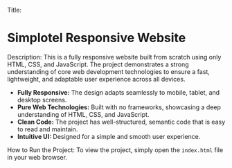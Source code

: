 Title:
# Simplotel Responsive Website


Description:
This is a fully responsive website built from scratch using only HTML, CSS, and JavaScript. The project demonstrates a strong understanding of core web development technologies to ensure a fast, lightweight, and adaptable user experience across all devices.

- **Fully Responsive:** The design adapts seamlessly to mobile, tablet, and desktop screens.
- **Pure Web Technologies:** Built with no frameworks, showcasing a deep understanding of HTML, CSS, and JavaScript.
- **Clean Code:** The project has well-structured, semantic code that is easy to read and maintain.
- **Intuitive UI:** Designed for a simple and smooth user experience.

How to Run the Project:
To view the project, simply open the `index.html` file in your web browser.
